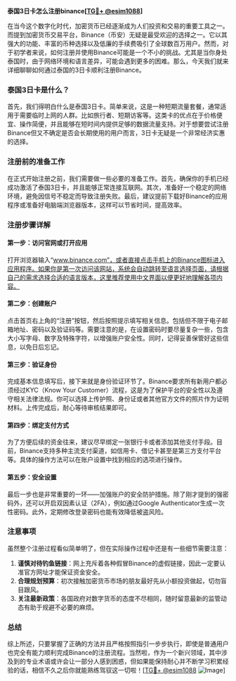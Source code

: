 **泰国3日卡怎么注册binance[[TG💪+ @esim1088](https://t.me/s/esim1088)]**

在当今这个数字化时代，加密货币已经逐渐成为人们投资和交易的重要工具之一。而提到加密货币交易平台，Binance（币安）无疑是最受欢迎的选择之一。它以其强大的功能、丰富的币种选择以及低廉的手续费吸引了全球数百万用户。然而，对于初学者来说，如何注册并使用Binance可能是一个不小的挑战。尤其是当你身处泰国时，由于网络环境和语言差异，可能会遇到更多的困难。那么，今天我们就来详细聊聊如何通过泰国的3日卡顺利注册Binance。

### 泰国3日卡是什么？

首先，我们得明白什么是泰国3日卡。简单来说，这是一种短期流量套餐，通常适用于需要临时上网的人群。比如旅行者、短期访客等。这类卡的优点在于价格便宜、操作简便，并且能够在短时间内提供足够的数据流量支持。对于想要尝试注册Binance但又不确定是否会长期使用的用户而言，3日卡无疑是一个非常经济实惠的选择。

### 注册前的准备工作

在正式开始注册之前，我们需要做一些必要的准备工作。首先，确保你的手机已经成功激活了泰国3日卡，并且能够正常连接互联网。其次，准备好一个稳定的网络环境，避免因信号不稳定而导致注册失败。最后，建议提前下载好Binance的应用程序或准备好电脑端浏览器版本，这样可以节省时间，提高效率。

### 注册步骤详解

#### 第一步：访问官网或打开应用
打开浏览器输入“www.binance.com”，或者直接点击手机上的Binance图标进入应用程序。如果你是第一次访问该网站，系统会自动跳转至语言选择页面，请根据自己的需求选择合适的语言版本，这里推荐使用中文界面以便更好地理解各项内容。

#### 第二步：创建账户
点击首页右上角的“注册”按钮，然后按照提示填写相关信息。包括但不限于电子邮箱地址、密码以及验证码等。需要注意的是，在设置密码时要尽量复杂一些，包含大小写字母、数字及特殊字符，以增强账户安全性。同时，记得妥善保管好这些信息，以免日后忘记。

#### 第三步：验证身份
完成基本信息填写后，接下来就是身份验证环节了。Binance要求所有新用户都必须经过KYC（Know Your Customer）流程，这是为了保护平台的安全性以及遵守相关法律法规。你可以选择上传护照、身份证或者其他官方文件的照片作为证明材料。上传完成后，耐心等待审核结果即可。

#### 第四步：绑定支付方式
为了方便后续的资金往来，建议尽早绑定一张银行卡或者添加其他支付手段。目前，Binance支持多种主流支付渠道，如信用卡、借记卡甚至是第三方支付平台等。具体的操作方法可以在账户设置中找到相应的选项进行操作。

#### 第五步：安全设置
最后一步也是非常重要的一环——加强账户的安全防护措施。除了刚才提到的强密码外，还可以开启双因素认证（2FA），例如通过Google Authenticator生成一次性密码。此外，定期修改登录密码也能有效降低被盗风险。

### 注意事项

虽然整个注册过程看似简单明了，但在实际操作过程中还是有一些细节需要注意：

1. **谨慎对待钓鱼链接**：网上充斥着各种假冒Binance的虚假链接，因此一定要认准官方网址才能保证资金安全。
2. **合理规划预算**：初次接触加密货币市场的朋友最好先从小额投资做起，切勿盲目跟风。
3. **关注最新政策**：各国政府对数字货币的态度不尽相同，随时留意最新的监管动态有助于规避不必要的麻烦。

### 总结

综上所述，只要掌握了正确的方法并且严格按照指引一步步执行，即使是普通用户也完全有能力顺利完成Binance的注册流程。当然啦，作为一个新兴领域，其中涉及到的专业术语或许会让一部分人感到困惑，但如果能保持耐心并不断学习积累经验的话，相信不久之后你就能熟练驾驭这一切啦！[[TG💪+ @esim1088](https://t.me/s/esim1088) ![Image](https://i.postimg.cc/4NQfJmqS/Snipaste-2025-05-13-00-14-12.png)]